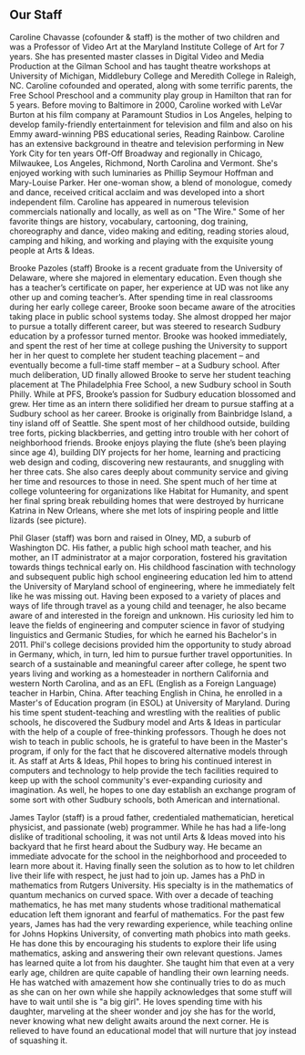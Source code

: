Our Staff
---

Caroline Chavasse (cofounder & staff) is the mother of two children and was a
Professor of Video Art at the Maryland Institute College of Art for 7 years.
She has presented master classes in Digital Video and Media Production at the
Gilman School and has taught theatre workshops at University of Michigan,
Middlebury College and Meredith College in Raleigh, NC. Caroline cofounded and
operated, along with some terrific parents, the Free School Preschool and a
community play group in Hamilton that ran for 5 years.  Before moving to
Baltimore in 2000, Caroline worked with LeVar Burton at his film company at
Paramount Studios in Los Angeles, helping to develop family-friendly
entertainment for television and film and also on his Emmy award-winning PBS
educational series, Reading Rainbow. Caroline has an extensive background in
theatre and television performing in New York City for ten years Off-Off
Broadway and regionally in Chicago, Milwaukee, Los Angeles, Richmond, North
Carolina and Vermont. She's enjoyed working with such luminaries as Phillip
Seymour Hoffman and Mary-Louise Parker. Her one-woman show, a blend of
monologue, comedy and dance, received critical acclaim and was developed into
a short independent film. Caroline has appeared in numerous television
commercials nationally and locally, as well as on "The Wire." Some of her
favorite things are history, vocabulary, cartooning, dog training,
choreography and dance, video making and editing, reading stories aloud,
camping and hiking, and working and playing with the exquisite young people at
Arts & Ideas.


Brooke Pazoles (staff) Brooke is a recent graduate from the University of
Delaware, where she majored in elementary education. Even though she has a
teacher’s certificate on paper, her experience at UD was not like any other up
and coming teacher’s. After spending time in real classrooms during her early
college career, Brooke soon became aware of the atrocities taking place in
public school systems today. She almost dropped her major to pursue a totally
different career, but was steered to research Sudbury education by a professor
turned mentor. Brooke was hooked immediately, and spent the rest of her time
at college pushing the University to support her in her quest to complete her
student teaching placement – and eventually become a full-time staff member –
at a Sudbury school. After much deliberation, UD finally allowed Brooke to
serve her student teaching placement at The Philadelphia Free School, a new
Sudbury school in South Philly. While at PFS, Brooke’s passion for Sudbury
education blossomed and grew. Her time as an intern there solidified her dream
to pursue staffing at a Sudbury school as her career.  Brooke is originally
from Bainbridge Island, a tiny island off of Seattle. She spent most of her
childhood outside, building tree forts, picking blackberries, and getting
intro trouble with her cohort of neighborhood friends.  Brooke enjoys playing
the flute (she’s been playing since age 4), building DIY projects for her
home, learning and practicing web design and coding, discovering new
restaurants, and snuggling with her three cats. She also cares deeply about
community service and giving her time and resources to those in need. She
spent much of her time at college volunteering for organizations like Habitat
for Humanity, and spent her final spring break rebuilding homes that were
destroyed by hurricane Katrina in New Orleans, where she met lots of inspiring
people and little lizards (see picture).

Phil Glaser (staff) was born and raised in Olney, MD, a suburb of Washington
DC. His father, a public high school math teacher, and his mother, an IT
administrator at a major corporation, fostered his gravitation towards things
technical early on. His childhood fascination with technology and subsequent
public high school engineering education led him to attend the University of
Maryland school of engineering, where he immediately felt like he was missing
out. Having been exposed to a variety of places and ways of life through
travel as a young child and teenager, he also became aware of and interested
in the foreign and unknown. His curiosity led him to leave the fields of
engineering and computer science in favor of studying linguistics and Germanic
Studies, for which he earned his Bachelor's in 2011.  Phil's college decisions
provided him the opportunity to study abroad in Germany, which, in turn, led
him to pursue further travel opportunities. In search of a sustainable and
meaningful career after college, he spent two years living and working as a
homesteader in northern California and western North Carolina, and as an EFL
(English as a Foreign Language) teacher in Harbin, China. After teaching
English in China, he enrolled in a Master's of Education program (in ESOL) at
University of Maryland. During his time spent student-teaching and wrestling
with the realities of public schools, he discovered the Sudbury model and Arts
& Ideas in particular with the help of a couple of free-thinking professors.
Though he does not wish to teach in public schools, he is grateful to have
been in the Master's program, if only for the fact that he discovered
alternative models through it.  As staff at Arts & Ideas, Phil hopes to bring
his continued interest in computers and technology to help provide the tech
facilities required to keep up with the school community's ever-expanding
curiosity and imagination. As well, he hopes to one day establish an exchange
program of some sort with other Sudbury schools, both American and
international.


James Taylor (staff) is a proud father, credentialed mathematician, heretical
physicist, and passionate (web) programmer. While he has had a life-long
dislike of traditional schooling, it was not until Arts & Ideas moved into his
backyard that he first heard about the Sudbury way. He became an immediate
advocate for the school in the neighborhood and proceeded to learn more about
it. Having finally seen the solution as to how to let children live their life
with respect, he just had to join up.  James has a PhD in mathematics from
Rutgers University. His specialty is in the mathematics of quantum mechanics
on curved space. With over a decade of teaching mathematics, he has met many
students whose traditional mathematical education left them ignorant and
fearful of mathematics. For the past few years, James has had the very
rewarding experience, while teaching online for Johns Hopkins University, of
converting math phobics into math geeks. He has done this by encouraging his
students to explore their life using mathematics, asking and answering their
own relevant questions.  James has learned quite a lot from his daughter. She
taught him that even at a very early age, children are quite capable of
handling their own learning needs. He has watched with amazement how she
continually tries to do as much as she can on her own while she happily
acknowledges that some stuff will have to wait until she is "a big girl". He
loves spending time with his daughter, marveling at the sheer wonder and joy
she has for the world, never knowing what new delight awaits around the next
corner. He is relieved to have found an educational model that will nurture
that joy instead of squashing it.


